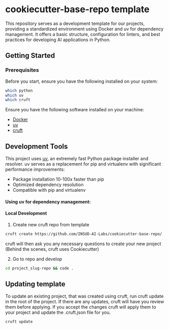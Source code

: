 #  cookiecutter-base-repo template

This repository serves as a development template for our projects, providing a standardized environment using Docker and uv for dependency management. It offers a basic structure, configuration for linters, and best practices for developing AI applications in Python.

## Getting Started

### Prerequisites

Before you start, ensure you have the following installed on your system:

```bash
which python
which uv
which cruft
```

Ensure you have the following software installed on your machine:
- [Docker](https://docs.docker.com/get-docker/)
- [uv](https://docs.astral.sh/uv/getting-started/installation/)
- [cruft](https://cruft.github.io/cruft/)

## Development Tools

This project uses [uv](https://docs.astral.sh/uv/), an extremely fast Python package installer and resolver. uv serves as a replacement for pip and virtualenv with significant performance improvements:

- Package installation 10-100x faster than pip
- Optimized dependency resolution
- Compatible with pip and virtualenv

#### Using uv for dependency management:

#### Local Development

1. Create new cruft repo from template

```bash
cruft create https://github.com/INSUD-AI-Labs/cookiecutter-base-repo/
```

cruft will then ask you any necessary questions to create your new project (Behind the scenes, cruft uses Cookiecutter)

2. Go to repo and develop

```bash
cd project_slug-repo && code .
```

## Updating template

To update an existing project, that was created using cruft, run cruft update in the root of the project.
If there are any updates, cruft will have you review them before applying. If you accept the changes cruft will apply them to your project and update the .cruft.json file for you. 

```bash
cruft update
```
